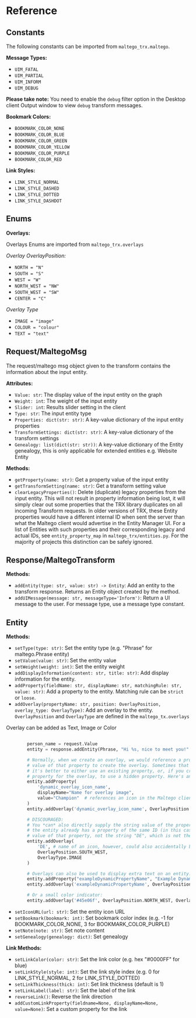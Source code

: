 # Reference

## Constants

The following constants can be imported from `maltego_trx.maltego`.

**Message Types:**

- `UIM_FATAL`
- `UIM_PARTIAL`
- `UIM_INFORM`
- `UIM_DEBUG`

**Please take note:**
You need to enable the `debug` filter option in the Desktop client Output window to view `debug` transform messages.

**Bookmark Colors:**

- `BOOKMARK_COLOR_NONE`
- `BOOKMARK_COLOR_BLUE`
- `BOOKMARK_COLOR_GREEN`
- `BOOKMARK_COLOR_YELLOW`
- `BOOKMARK_COLOR_PURPLE`
- `BOOKMARK_COLOR_RED`

**Link Styles:**

- `LINK_STYLE_NORMAL`
- `LINK_STYLE_DASHED`
- `LINK_STYLE_DOTTED`
- `LINK_STYLE_DASHDOT`

## Enums

**Overlays:**

Overlays Enums are imported from `maltego_trx.overlays`

*Overlay OverlayPosition:*

- `NORTH = "N"`
- `SOUTH = "S"`
- `WEST = "W"`
- `NORTH_WEST = "NW"`
- `SOUTH_WEST = "SW"`
- `CENTER = "C"`

*Overlay Type*

- `IMAGE = "image"`
- `COLOUR = "colour"`
- `TEXT = "text"`

## Request/MaltegoMsg

The request/maltego msg object given to the transform contains the information about the input entity.

**Attributes:**

- `Value: str`: The display value of the input entity on the graph
- `Weight: int`: The weight of the input entity
- `Slider: int`: Results slider setting in the client
- `Type: str`: The input entity type
- `Properties: dict(str: str)`: A key-value dictionary of the input entity properties
- `TransformSettings: dict(str: str)`: A key-value dictionary of the transform settings
- `Genealogy: list(dict(str: str))`: A key-value dictionary of the Entity genealogy, this is only applicable for
  extended entities e.g. Website Entity

**Methods:**

- `getProperty(name: str)`: Get a property value of the input entity
- `getTransformSetting(name: str)`: Get a transform setting value
- `clearLegacyProperties()`: Delete (duplicate) legacy properties from the input entity. This will not result in
  property information being lost, it will simply clear out some properties that the TRX library duplicates on all
  incoming Transform requests. In older versions of TRX, these Entity properties would have a different internal ID when
  sent the server than what the Maltego client would advertise in the Entity Manager UI. For a list of Entities with
  such properties and their corresponding legacy and actual IDs, see `entity_property_map` in `maltego_trx/entities.py`.
  For the majority of projects this distinction can be safely ignored.

## Response/MaltegoTransform

**Methods:**

- `addEntity(type: str, value: str) -> Entity`: Add an entity to the transform response. Returns an Entity object
  created by the method.
- `addUIMessage(message: str, messageType='Inform')`: Return a UI message to the user. For message type, use a message
  type constant.

## Entity

**Methods:**

- `setType(type: str)`: Set the entity type (e.g. "Phrase" for maltego.Phrase entity)
- `setValue(value: str)`: Set the entity value
- `setWeight(weight: int)`: Set the entity weight
- `addDisplayInformation(content: str, title: str)`: Add display information for the entity.
- `addProperty(fieldName: str, displayName: str, matchingRule: str, value: str)`: Add a property to the entity. Matching
  rule can be `strict` or `loose`.
- `addOverlay(propertyName: str, position: OverlayPosition, overlay_type: OverlayType)`: Add an overlay to the entity.
  `OverlayPosition` and `OverlayType` are defined in the `maltego_tx.overlays`

Overlay can be added as Text, Image or Color

```python 
        
        person_name = request.Value
        entity = response.addEntity(Phrase, "Hi %s, nice to meet you!" % person_name)

        # Normally, when we create an overlay, we would reference a property name so that Maltego can then use the
        # value of that property to create the overlay. Sometimes that means creating a dynamic property, but usually
        # it's better to either use an existing property, or, if you created the Entity yourself, and only need the
        # property for the overlay, to use a hidden property. Here's an example of using a dynamic property:
        entity.addProperty(
            'dynamic_overlay_icon_name', 
            displayName="Name for overlay image", 
            value="Champion"  # references an icon in the Maltego client
        )
        entity.addOverlay('dynamic_overlay_icon_name', OverlayPosition.WEST, OverlayType.IMAGE)

        # DISCOURAGED:
        # You *can* also directly supply the string value of the property, however this is not recommended. Why? If
        # the entity already has a property of the same ID (in this case, "DE"), then you would in fact be assigning the
        # value of that property, not the string "DE", which is not the intention. Nevertheless, here's an example:
        entity.addOverlay(
            'DE', # name of an icon, however, could also accidentally be a property name
            OverlayPosition.SOUTH_WEST, 
            OverlayType.IMAGE
        )

        # Overlays can also be used to display extra text on an entity:
        entity.addProperty("exampleDynamicPropertyName", "Example Dynamic Property", "loose", "Maltego Overlay Testing")
        entity.addOverlay('exampleDynamicPropertyName', OverlayPosition.NORTH, OverlayType.TEXT)

        # Or a small color indicator:
        entity.addOverlay('#45e06f', OverlayPosition.NORTH_WEST, OverlayType.COLOUR)
```

- `setIconURL(url: str)`: Set the entity icon URL
- `setBookmark(bookmark: int)`: Set bookmark color index (e.g. -1 for BOOKMARK_COLOR_NONE, 3 for BOOKMARK_COLOR_PURPLE)
- `setNote(note: str)`: Set note content
- `setGenealogy(genealogy: dict)`: Set genealogy

**Link Methods:**

- `setLinkColor(color: str)`: Set the link color (e.g. hex "#0000FF" for blue)
- `setLinkStyle(style: int)`: Set the link style index (e.g. 0 for LINK_STYLE_NORMAL, 2 for LINK_STYLE_DOTTED)
- `setLinkThickness(thick: int)`: Set link thickness (default is 1)
- `setLinkLabel(label: str)`: Set the label of the link
- `reverseLink()`: Reverse the link direction
- `addCustomLinkProperty(fieldname=None, displayName=None, value=None)`: Set a custom property for the link
